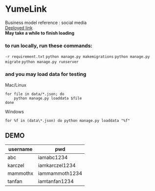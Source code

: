 # YumeLink
Business model reference : social media
<br>
[Deployed link](https://yumelink.onrender.com)
<br>
**May take a while to finish loading**

### to run locally, run these commands:
```-r requirement.txt```
```python manage.py makemigrations```
```python manage.py migrate```
```python manage.py runserver```
### and you may load data for testing
Mac/Linux
```commandline
for file in data/*.json; do
    python manage.py loaddata $file
done
```
Windows
```commandline
for %f in (data\*.json) do python manage.py loaddata "%f"
```

## DEMO
| username | pwd |
|-|-|
| abc | iamabc1234 |
| karczel | iamkarczel1234 |
| mammothx | iammammoth1234 |
| tanfan | iamtanfan1234 |
